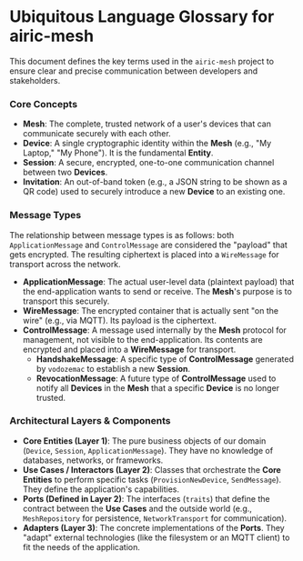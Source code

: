 # Ubiquitous Language Glossary for airic-mesh

This document defines the key terms used in the `airic-mesh` project to ensure clear and precise communication between developers and stakeholders.

### Core Concepts

*   **Mesh**: The complete, trusted network of a user's devices that can communicate securely with each other.
*   **Device**: A single cryptographic identity within the **Mesh** (e.g., "My Laptop," "My Phone"). It is the fundamental **Entity**.
*   **Session**: A secure, encrypted, one-to-one communication channel between two **Devices**.
*   **Invitation**: An out-of-band token (e.g., a JSON string to be shown as a QR code) used to securely introduce a new **Device** to an existing one.

### Message Types

The relationship between message types is as follows: both `ApplicationMessage` and `ControlMessage` are considered the "payload" that gets encrypted. The resulting ciphertext is placed into a `WireMessage` for transport across the network.

*   **ApplicationMessage**: The actual user-level data (plaintext payload) that the end-application wants to send or receive. The **Mesh**'s purpose is to transport this securely.
*   **WireMessage**: The encrypted container that is actually sent "on the wire" (e.g., via MQTT). Its payload is the ciphertext.
*   **ControlMessage**: A message used internally by the **Mesh** protocol for management, not visible to the end-application. Its contents are encrypted and placed into a **WireMessage** for transport.
    *   **HandshakeMessage**: A specific type of **ControlMessage** generated by `vodozemac` to establish a new **Session**.
    *   **RevocationMessage**: A future type of **ControlMessage** used to notify all **Devices** in the **Mesh** that a specific **Device** is no longer trusted.

### Architectural Layers & Components

*   **Core Entities (Layer 1)**: The pure business objects of our domain (`Device`, `Session`, `ApplicationMessage`). They have no knowledge of databases, networks, or frameworks.
*   **Use Cases / Interactors (Layer 2)**: Classes that orchestrate the **Core Entities** to perform specific tasks (`ProvisionNewDevice`, `SendMessage`). They define the application's capabilities.
*   **Ports (Defined in Layer 2)**: The interfaces (`traits`) that define the contract between the **Use Cases** and the outside world (e.g., `MeshRepository` for persistence, `NetworkTransport` for communication).
*   **Adapters (Layer 3)**: The concrete implementations of the **Ports**. They "adapt" external technologies (like the filesystem or an MQTT client) to fit the needs of the application.
